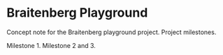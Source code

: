 # Braitenberg Playground

Concept note for the Braitenberg playground project.
Project milestones.

Milestone 1.
Milestone 2 and 3.

